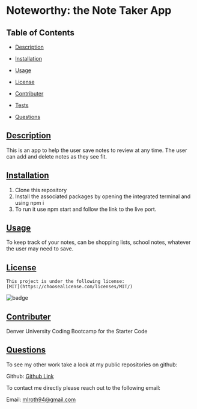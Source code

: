 # Noteworthy: the Note Taker App

## Table of Contents

* [Description](#description)

* [Installation](#installation)

* [Usage](#usage)

* [License](#license)

* [Contributer](#contributer)

* [Tests](#tests)

* [Questions](#questions)
 
 ## [Description](#table-of-contents)
 This is an app to help the user save notes to review at any time. The user can add and delete notes as they see fit.
 ## [Installation](#table-of-contents)
 1. Clone this repository 
 2. Install the associated packages by opening the integrated terminal and using npm i 
 3. To run it use npm start and follow the link to the live port. 


 ## [Usage](#table-of-contents)
To keep track of your notes, can be shopping lists, school notes, whatever the user may need to save.

 ## [License](#table-of-contents) 
    This project is under the following license: 
    [MIT](https://choosealicense.com/licenses/MIT/)
 ![badge](https://img.shields.io/badge/license-MIT-blue )

 ## [Contributer](#table-of-contents)
 Denver University Coding Bootcamp for the Starter Code

 ## [Questions](#table-of-contents)

 To see my other work take a look at my public repositories on github:

 Github: [Github Link](https://github.com/moyuh)


 To contact me directly please reach out to the following email:

 Email: [mlroth94@gmail.com](mailto:mlroth94@gmail.com)

